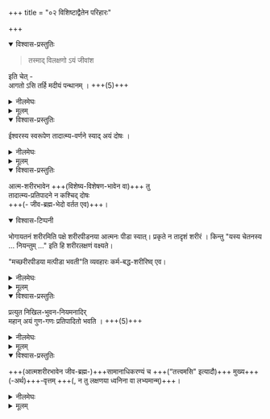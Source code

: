 +++
title = "०२ विशिष्टाद्वैतेन परिहारः"

+++

<details open><summary>विश्वास-प्रस्तुतिः</summary>

> तस्माद् विलक्षणो ऽयं जीवांश 

इति चेत् -  
आगतो ऽसि तर्हि मदीयं पन्थानम् । +++(5)+++
</details>

<details><summary>नीलमेघः</summary>

उपर्युक्त दोष से बचने के लिये  
यदि यादवप्रकाशाचार्य यह कहें कि  
जीव ब्रह्म का अंश है  
वह ब्रह्म से सर्वथा भिन्न है,  
तो वे विशिष्टाद्वैतमत के समीप में आ जायेंगे ।  
अतएव श्रीरामानुज स्वामी जी ने यह कहा कि  
आप हमारे मार्ग पर आ गये हैं।  

विशिष्टाद्वैत सिद्धान्त में चेतनाचेतनों से विशिष्ट ईश्वरतत्त्व  
ब्रह्म माना जाता है ।  
इस विशिष्ट ब्रह्मतत्त्व में  
चेतन विशेषण है ।  
विशेषण विशिष्ट का अंश है,  
इस दृष्टि से जीव ब्रह्म का अंश सिद्ध होता है ।  
विशेषण विशेष्य से सर्वथा भिन्न होता है,  
इस दृष्टि से जीव ईश्वर से सर्वथा भिन्न सिद्ध होता है ।  

यदि यादवप्रकाशाचार्य जीव को ईश्वर से  
अत्यन्त भिन्न ब्रह्मांरा मानेंगे,  
तब उन्हें श्रीविशिष्टाद्वैतसिद्धान्त को अपनाना होगा ।  
विशिष्टाद्वैतसिद्धान्त में जीव और ब्रह्म में  
स्वरूपैक्य नहीं माना जाता ।  
</details>


<details><summary>मूलम्</summary>

तस्माद् विलक्षणो ऽयं जीवांश इति चेत् - आगतो ऽसि तर्हि मदीयं पन्थानम् । 
</details>

<details open><summary>विश्वास-प्रस्तुतिः</summary>

ईश्वरस्य स्वरूपेण तादात्म्य-वर्णने स्याद् अयं दोषः । 
</details>

<details><summary>नीलमेघः</summary>

यादवप्रकाशाचार्य इत्यादि के मत में  
जीव और ब्रह्म में  
स्वरूपैक्य माना जाता है  
इसलिये उपर्युक्त दोष लग जाते हैं।  

</details>


<details><summary>मूलम्</summary>

ईश्वरस्य स्वरूपेण तादात्म्यवर्णने स्याद् अयं दोषः । 
</details>


<details open><summary>विश्वास-प्रस्तुतिः</summary>

आत्म-शरीरभावेन +++(विशेष्य-विशेषण-भावेन वा)+++ तु  
तादात्म्य-प्रतिपादने न कश्चिद् दोषः  
+++(- जीव-ब्रह्म-भेदो वर्तत एव)+++।  
</details>

<details open><summary>विश्वास-टिप्पनी</summary>

भोगायतनं शरीरमिति पक्षे शरीरपीडनया आत्मनः पीडा स्यात्। प्रकृते न तादृशं  शरीरं । किन्तु "यस्य चेतनस्य … नियन्तुम् …" इति हि शरीरलक्षणं वक्ष्यते।   

"मच्छरीरपीडया मत्पीडा भवती"ति व्यवहारः कर्म-बद्ध-शरीरिष्व् एव।
</details>


<details><summary>नीलमेघः</summary>

विशिष्टाद्वैतसिद्धान्त में  
शरीरात्मभाव सम्बन्ध को लेकर  
ऐक्य कहा जाता है ।  
इसलिये ब्रह्म में कोई भी दोष नहीं लगता,  

</details>


<details><summary>मूलम्</summary>

आत्मशरीरभावेन तु तादात्म्यप्रतिपादने न कश्चिद् दोषः । 
</details>


<details open><summary>विश्वास-प्रस्तुतिः</summary>

प्रत्युत निखिल-भुवन-नियमनादिर्  
महान् अयं गुण-गणः प्रतिपादितो भवति । +++(5)+++
</details>

<details><summary>नीलमेघः</summary>

किन्तु ईश्वर में अनन्त गुण ही सिद्ध होते हैं  
क्योंकि चेतनाचेतन और ईश्वर में  
आत्मशरीरभाव सम्बन्ध मानने पर  
यह सिद्ध होता है कि  
चेतनाचेतन ईश्वर का शरीर बनकर  
ईश्वर के द्वारा धृत रहते हैं,  
ईश्वर के नियन्त्रण में रहते हैं,  
तथा ईश्वर के मुखोल्लासार्थ उनके शेष बनकर रहते हैं ।  

ईश्वर उन चेतनाचेतनों का आत्मा है  
इनका धारक नियन्ता एवं स्वामी है ।  

शरीरात्मभाव को मानने पर  
ईश्वर में इस प्रकार  
अनन्त कल्याणगुण सिद्ध होते हैं ।  
</details>


<details><summary>मूलम्</summary>

प्रत्युत निखिलभुवननियमनादिर् महान् अयं गुणगणः प्रतिपादितो भवति । 
</details>


<details open><summary>विश्वास-प्रस्तुतिः</summary>

+++(आत्मशरीरभावेन जीव-ब्रह्म-)+++सामानाधिकरण्यं च +++(“तत्त्वमसि" इत्यादौ)+++ मुख्य+++(-अर्थ)+++-वृत्तम् +++(, न तु लक्षणया ध्वनिना वा लभ्यमान्म्)+++।
</details>

<details><summary>नीलमेघः</summary>

यह अर्थ पहले ही कहा जा चुका है कि  
श्रीविशिष्टाद्वैतसिद्धान्त में “तत्त्वमसि" इत्यादि अभेदपरक वचन  
मुख्यार्थ को लेकर समन्वय पाते हैं, गौणार्थ को लेने की आवश्यकता नहीं रहती ।  
विशिष्टाद्वैतमत में  
यही महान् गुण है कि  
इस मत में सभी श्रुतियों का समन्वय होता है,  
तथा ब्रह्म निर्दोष एवं कल्याणगुणनिधि सिद्ध होता है ।  

इस प्रकार श्रीरामानुजाचार्य स्वामी जी ने यादवप्रकाशसंमत द्वैताद्वैतवाद की समालोचना करके  
विशिष्टाद्वैतसिद्धान्त की महत्ता का प्रतिपादन किया है ।  

</details>


<details><summary>मूलम्</summary>

सामानाधिकरण्यं च मुख्यवृत्तम् ।
</details>
